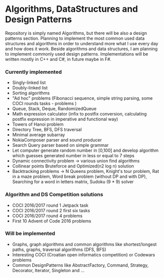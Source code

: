 # Algorithms, DataStructures and Design Patterns

Repository is simply named Algorithms, but there will be also a design patterns section. Planning to implement the most common used data structures and algorithms in order to understand more what I use every day and how does it work. Beside algorithms and data structures, I am planning to implement commonly used design patterns. Implementations will be written mostly in C++ and C#, in future maybe in F#. 

### Currently implemented
* Singly-linked list
* Doubly-linked list
* Sorting algorithms
* "Ad hoc" problems (Fibonacci sequence, simple string parsing, some COCI rounds tasks - problems )
* Queue, Stack, Deque, RandomizedQueue
* Math expression calculator (infix to postfix conversion, calculating postfix expression in imperative and functional way)
* Towers of Hanoi problem
* Directory Tree, BFS, DFS traversal
* Minimal average subarray
* NokiaComposer parser and sound producer
* Search Query parser based on simple grammar
* Let computer generate random number in [0,100] and develop algorithm which guesses generated number in less or equal to 7 steps
* Dynamic connectivity problem -> various union find algorithms
* Collinear points Bruteforce and Optimized(n2 log n) solution
* Backtracking problems -> N Queens problem, Knight's tour problem, Rat in a maze problem, Word break problem (without DP and with DP), Searching for a word in letters matrix, Sudoku (9 * 9) solver

### Algorithm and DS Competition solutions
* COCI 2016/2017 round 1 Jetpack task
* COCI 2016/2017 round 2 first six tasks
* COCI 2016/2017 round 4 problems
* First 10 Advent of Code 2016 problems

### Will be implemented
* Graphs, graph algorithms and common algorithms like shortest/longest paths, graphs, traversal algorithms (DFS, BFS)
* Interesting COCI (Croatian open informatics competition) or Codewars problems
* Common DesignPatterns like AbstractFactory, Command, Strategy, Decorator, Iterator, Singleton and ...
